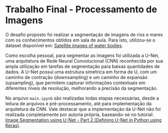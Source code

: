 # Trabalho Final - Processamento de Imagens

O desafio proposto foi realizar a segmentação de imagens de rios e mares com os conhecimentos obtidos em sala de aula. Para isto, utilizou-se o dataset disponível em: <a href='https://www.kaggle.com/datasets/franciscoescobar/satellite-images-of-water-bodies'>Satellite images of water bodies</a>.

Como escolha pessoal, para segmentar as imagens foi utilizada a U-Net, uma arquitetura de Rede Neural Convolucional (CNN) reconhecida por sua ampla utilização em tarefas de segmentação para baixas quantidades de dados. A U-Net possui uma estrutura simétrica em forma de U, com um caminho de contração (downsampling) e um caminho de expansão (upsampling), que permitem capturar informações contextuais em diferentes níveis de resolução, melhorando a precisão da segmentação.

No arquivo `main.ipynb` são realizadas todas etapas necessárias, desde a leitura de arquivos e pré-processamento, até para implementação da arquitetura da CNN. Vale destacar que a implementação da U-Net não foi realizada completamente por autoria própria, baseando-se no tutorial: <a href='https://www.youtube.com/watch?v=68HR_eyzk00&list=PLZsOBAyNTZwbR08R959iCvYT3qzhxvGOE&index=3&t=51s'>Image Segmentation using U-Net - Part 2 (Defining U-Net in Python using Keras)</a>.
